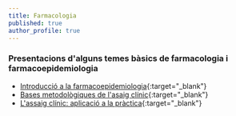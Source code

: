 ```yaml
---
title: Farmacologia
published: true
author_profile: true
---
```

### Presentacions d'alguns temes bàsics de farmacologia i farmacoepidemiologia
- [Introducció a la farmacoepidemiologia](https://jepcastel.github.io/presentacions/slides-farmacoepidemiologia.html){:target="_blank"}
- [Bases metodològiques de l'asaig clínic](https://jepcastel.github.io/presentacions/slides-bases-metodolgiques-de-lassaog-clnic.html){:target="_blank"}
- [L'assaig clínic: aplicació a la pràctica](https://jepcastel.github.io/presentacions/slides-assaig-clinic-practica.html){:target="_blank"}
